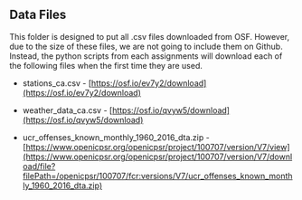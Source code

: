 ## Data Files

This folder is designed to put all .csv files downloaded from OSF. However, due to the size
of these files, we are not going to include them on Github. Instead, the python scripts from
each assignments will download each of the following files when the first time they are used.

* stations_ca.csv - [https://osf.io/ev7y2/download](https://osf.io/ev7y2/download)

* weather_data_ca.csv - [https://osf.io/qvyw5/download](https://osf.io/qvyw5/download)

* ucr_offenses_known_monthly_1960_2016_dta.zip - [https://www.openicpsr.org/openicpsr/project/100707/version/V7/view](https://www.openicpsr.org/openicpsr/project/100707/version/V7/download/file?filePath=/openicpsr/100707/fcr:versions/V7/ucr_offenses_known_monthly_1960_2016_dta.zip)